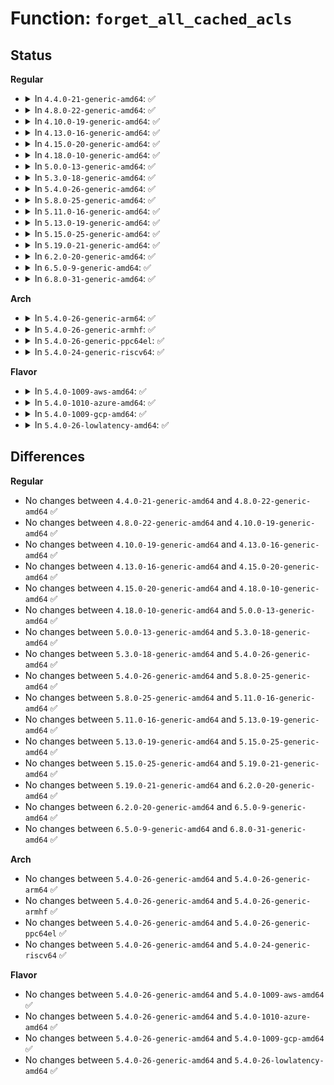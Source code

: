 # Function: <code>forget_all_cached_acls</code>

## Status
<b>Regular</b>
<ul>
<li>
<details>
<summary>In <code>4.4.0-21-generic-amd64</code>: ✅</summary>

```c
void forget_all_cached_acls(struct inode * inode)
```

```json
{
  "name": "forget_all_cached_acls",
  "collision_type": "Unique Global",
  "inline_type": "No",
  "funcs": [
    {
      "addr": 18446744071581392512,
      "name": "forget_all_cached_acls",
      "external": true,
      "loc": "fs/posix_acl.c:84",
      "file": "fs/posix_acl.c",
      "inline": "seen, unknown",
      "caller_inline": [],
      "caller_func": []
    }
  ],
  "symbols": [
    {
      "addr": 18446744071581392512,
      "name": "forget_all_cached_acls",
      "section": ".text",
      "bind": "STB_GLOBAL",
      "size": 134
    }
  ]
}
```
</details>
</li>
<li>
<details>
<summary>In <code>4.8.0-22-generic-amd64</code>: ✅</summary>

```c
void forget_all_cached_acls(struct inode * inode)
```

```json
{
  "name": "forget_all_cached_acls",
  "collision_type": "Unique Global",
  "inline_type": "No",
  "funcs": [
    {
      "addr": 18446744071581570992,
      "name": "forget_all_cached_acls",
      "external": true,
      "loc": "fs/posix_acl.c:87",
      "file": "fs/posix_acl.c",
      "inline": "seen, unknown",
      "caller_inline": [],
      "caller_func": []
    }
  ],
  "symbols": [
    {
      "addr": 18446744071581570992,
      "name": "forget_all_cached_acls",
      "section": ".text",
      "bind": "STB_GLOBAL",
      "size": 103
    }
  ]
}
```
</details>
</li>
<li>
<details>
<summary>In <code>4.10.0-19-generic-amd64</code>: ✅</summary>

```c
void forget_all_cached_acls(struct inode * inode)
```

```json
{
  "name": "forget_all_cached_acls",
  "collision_type": "Unique Global",
  "inline_type": "No",
  "funcs": [
    {
      "addr": 18446744071581655760,
      "name": "forget_all_cached_acls",
      "external": true,
      "loc": "fs/posix_acl.c:87",
      "file": "fs/posix_acl.c",
      "inline": "seen, unknown",
      "caller_inline": [],
      "caller_func": [
        "fs/fuse/dir.c:fuse_setattr",
        "fs/fuse/dir.c:fuse_readdir",
        "fs/fuse/dir.c:fuse_perm_getattr",
        "fs/fuse/dir.c:fuse_update_attributes",
        "fs/fuse/dir.c:fuse_dentry_revalidate",
        "fs/fuse/inode.c:fuse_reverse_inval_inode",
        "fs/fuse/acl.c:fuse_set_acl"
      ]
    }
  ],
  "symbols": [
    {
      "addr": 18446744071581655760,
      "name": "forget_all_cached_acls",
      "section": ".text",
      "bind": "STB_GLOBAL",
      "size": 103
    }
  ]
}
```
</details>
</li>
<li>
<details>
<summary>In <code>4.13.0-16-generic-amd64</code>: ✅</summary>

```c
void forget_all_cached_acls(struct inode * inode)
```

```json
{
  "name": "forget_all_cached_acls",
  "collision_type": "Unique Global",
  "inline_type": "No",
  "funcs": [
    {
      "addr": 18446744071581710320,
      "name": "forget_all_cached_acls",
      "external": true,
      "loc": "fs/posix_acl.c:88",
      "file": "fs/posix_acl.c",
      "inline": "seen, unknown",
      "caller_inline": [],
      "caller_func": [
        "fs/fuse/dir.c:fuse_setattr",
        "fs/fuse/dir.c:fuse_readdir",
        "fs/fuse/dir.c:fuse_perm_getattr",
        "fs/fuse/dir.c:fuse_update_attributes",
        "fs/fuse/dir.c:fuse_dentry_revalidate",
        "fs/fuse/inode.c:fuse_reverse_inval_inode",
        "fs/fuse/acl.c:fuse_set_acl"
      ]
    }
  ],
  "symbols": [
    {
      "addr": 18446744071581710320,
      "name": "forget_all_cached_acls",
      "section": ".text",
      "bind": "STB_GLOBAL",
      "size": 102
    }
  ]
}
```
</details>
</li>
<li>
<details>
<summary>In <code>4.15.0-20-generic-amd64</code>: ✅</summary>

```c
void forget_all_cached_acls(struct inode * inode)
```

```json
{
  "name": "forget_all_cached_acls",
  "collision_type": "Unique Global",
  "inline_type": "No",
  "funcs": [
    {
      "addr": 18446744071581855968,
      "name": "forget_all_cached_acls",
      "external": true,
      "loc": "fs/posix_acl.c:88",
      "file": "fs/posix_acl.c",
      "inline": "seen, unknown",
      "caller_inline": [],
      "caller_func": [
        "fs/fuse/dir.c:fuse_getattr",
        "fs/fuse/dir.c:fuse_setattr",
        "fs/fuse/dir.c:fuse_readdir",
        "fs/fuse/dir.c:fuse_perm_getattr",
        "fs/fuse/dir.c:fuse_update_attributes",
        "fs/fuse/dir.c:fuse_dentry_revalidate",
        "fs/fuse/inode.c:fuse_reverse_inval_inode",
        "fs/fuse/acl.c:fuse_set_acl"
      ]
    }
  ],
  "symbols": [
    {
      "addr": 18446744071581855968,
      "name": "forget_all_cached_acls",
      "section": ".text",
      "bind": "STB_GLOBAL",
      "size": 102
    }
  ]
}
```
</details>
</li>
<li>
<details>
<summary>In <code>4.18.0-10-generic-amd64</code>: ✅</summary>

```c
void forget_all_cached_acls(struct inode * inode)
```

```json
{
  "name": "forget_all_cached_acls",
  "collision_type": "Unique Global",
  "inline_type": "No",
  "funcs": [
    {
      "addr": 18446744071582036080,
      "name": "forget_all_cached_acls",
      "external": true,
      "loc": "fs/posix_acl.c:88",
      "file": "fs/posix_acl.c",
      "inline": "seen, unknown",
      "caller_inline": [],
      "caller_func": [
        "fs/fuse/dir.c:fuse_getattr",
        "fs/fuse/dir.c:fuse_setattr",
        "fs/fuse/dir.c:fuse_readdir",
        "fs/fuse/dir.c:fuse_perm_getattr",
        "fs/fuse/dir.c:fuse_update_attributes",
        "fs/fuse/dir.c:fuse_dentry_revalidate",
        "fs/fuse/inode.c:fuse_reverse_inval_inode",
        "fs/fuse/acl.c:fuse_set_acl"
      ]
    }
  ],
  "symbols": [
    {
      "addr": 18446744071582036080,
      "name": "forget_all_cached_acls",
      "section": ".text",
      "bind": "STB_GLOBAL",
      "size": 114
    }
  ]
}
```
</details>
</li>
<li>
<details>
<summary>In <code>5.0.0-13-generic-amd64</code>: ✅</summary>

```c
void forget_all_cached_acls(struct inode * inode)
```

```json
{
  "name": "forget_all_cached_acls",
  "collision_type": "Unique Global",
  "inline_type": "No",
  "funcs": [
    {
      "addr": 18446744071582124112,
      "name": "forget_all_cached_acls",
      "external": true,
      "loc": "fs/posix_acl.c:88",
      "file": "fs/posix_acl.c",
      "inline": "seen, unknown",
      "caller_inline": [],
      "caller_func": [
        "fs/fuse/dir.c:fuse_getattr",
        "fs/fuse/dir.c:fuse_setattr",
        "fs/fuse/dir.c:fuse_perm_getattr",
        "fs/fuse/dir.c:fuse_update_attributes",
        "fs/fuse/dir.c:fuse_dentry_revalidate",
        "fs/fuse/inode.c:fuse_reverse_inval_inode",
        "fs/fuse/acl.c:fuse_set_acl",
        "fs/fuse/readdir.c:fuse_readdir"
      ]
    }
  ],
  "symbols": [
    {
      "addr": 18446744071582124112,
      "name": "forget_all_cached_acls",
      "section": ".text",
      "bind": "STB_GLOBAL",
      "size": 114
    }
  ]
}
```
</details>
</li>
<li>
<details>
<summary>In <code>5.3.0-18-generic-amd64</code>: ✅</summary>

```c
void forget_all_cached_acls(struct inode * inode)
```

```json
{
  "name": "forget_all_cached_acls",
  "collision_type": "Unique Global",
  "inline_type": "No",
  "funcs": [
    {
      "addr": 18446744071582286080,
      "name": "forget_all_cached_acls",
      "external": true,
      "loc": "fs/posix_acl.c:89",
      "file": "fs/posix_acl.c",
      "inline": "seen, unknown",
      "caller_inline": [],
      "caller_func": [
        "fs/fuse/dir.c:fuse_getattr",
        "fs/fuse/dir.c:fuse_setattr",
        "fs/fuse/dir.c:fuse_perm_getattr",
        "fs/fuse/dir.c:fuse_update_attributes",
        "fs/fuse/dir.c:fuse_dentry_revalidate",
        "fs/fuse/inode.c:fuse_reverse_inval_inode",
        "fs/fuse/acl.c:fuse_set_acl"
      ]
    }
  ],
  "symbols": [
    {
      "addr": 18446744071582286080,
      "name": "forget_all_cached_acls",
      "section": ".text",
      "bind": "STB_GLOBAL",
      "size": 114
    }
  ]
}
```
</details>
</li>
<li>
<details>
<summary>In <code>5.4.0-26-generic-amd64</code>: ✅</summary>

```c
void forget_all_cached_acls(struct inode * inode)
```

```json
{
  "name": "forget_all_cached_acls",
  "collision_type": "Unique Global",
  "inline_type": "No",
  "funcs": [
    {
      "addr": 18446744071582385056,
      "name": "forget_all_cached_acls",
      "external": true,
      "loc": "fs/posix_acl.c:89",
      "file": "fs/posix_acl.c",
      "inline": "seen, unknown",
      "caller_inline": [],
      "caller_func": [
        "fs/fuse/dir.c:fuse_getattr",
        "fs/fuse/dir.c:fuse_setattr",
        "fs/fuse/dir.c:fuse_perm_getattr",
        "fs/fuse/dir.c:fuse_update_attributes",
        "fs/fuse/dir.c:fuse_dentry_revalidate",
        "fs/fuse/inode.c:fuse_reverse_inval_inode",
        "fs/fuse/acl.c:fuse_set_acl"
      ]
    }
  ],
  "symbols": [
    {
      "addr": 18446744071582385056,
      "name": "forget_all_cached_acls",
      "section": ".text",
      "bind": "STB_GLOBAL",
      "size": 114
    }
  ]
}
```
</details>
</li>
<li>
<details>
<summary>In <code>5.8.0-25-generic-amd64</code>: ✅</summary>

```c
void forget_all_cached_acls(struct inode * inode)
```

```json
{
  "name": "forget_all_cached_acls",
  "collision_type": "Unique Global",
  "inline_type": "No",
  "funcs": [
    {
      "addr": 18446744071582670608,
      "name": "forget_all_cached_acls",
      "external": true,
      "loc": "fs/posix_acl.c:89",
      "file": "fs/posix_acl.c",
      "inline": "seen, unknown",
      "caller_inline": [],
      "caller_func": [
        "fs/fuse/dir.c:fuse_getattr",
        "fs/fuse/dir.c:fuse_setattr",
        "fs/fuse/dir.c:fuse_permission",
        "fs/fuse/dir.c:fuse_permission",
        "fs/fuse/dir.c:fuse_permission",
        "fs/fuse/dir.c:fuse_update_attributes",
        "fs/fuse/dir.c:fuse_dentry_revalidate",
        "fs/fuse/inode.c:fuse_reverse_inval_inode",
        "fs/fuse/acl.c:fuse_set_acl"
      ]
    }
  ],
  "symbols": [
    {
      "addr": 18446744071582670608,
      "name": "forget_all_cached_acls",
      "section": ".text",
      "bind": "STB_GLOBAL",
      "size": 155
    }
  ]
}
```
</details>
</li>
<li>
<details>
<summary>In <code>5.11.0-16-generic-amd64</code>: ✅</summary>

```c
void forget_all_cached_acls(struct inode * inode)
```

```json
{
  "name": "forget_all_cached_acls",
  "collision_type": "Unique Global",
  "inline_type": "No",
  "funcs": [
    {
      "addr": 18446744071582739552,
      "name": "forget_all_cached_acls",
      "external": true,
      "loc": "fs/posix_acl.c:89",
      "file": "fs/posix_acl.c",
      "inline": "seen, unknown",
      "caller_inline": [],
      "caller_func": [
        "fs/fuse/dir.c:fuse_getattr",
        "fs/fuse/dir.c:fuse_setattr",
        "fs/fuse/dir.c:fuse_permission",
        "fs/fuse/dir.c:fuse_permission",
        "fs/fuse/dir.c:fuse_permission",
        "fs/fuse/dir.c:fuse_update_attributes",
        "fs/fuse/dir.c:fuse_dentry_revalidate",
        "fs/fuse/inode.c:fuse_reverse_inval_inode",
        "fs/fuse/acl.c:fuse_set_acl"
      ]
    }
  ],
  "symbols": [
    {
      "addr": 18446744071582739552,
      "name": "forget_all_cached_acls",
      "section": ".text",
      "bind": "STB_GLOBAL",
      "size": 155
    }
  ]
}
```
</details>
</li>
<li>
<details>
<summary>In <code>5.13.0-19-generic-amd64</code>: ✅</summary>

```c
void forget_all_cached_acls(struct inode * inode)
```

```json
{
  "name": "forget_all_cached_acls",
  "collision_type": "Unique Global",
  "inline_type": "No",
  "funcs": [
    {
      "addr": 18446744071582768320,
      "name": "forget_all_cached_acls",
      "external": true,
      "loc": "fs/posix_acl.c:89",
      "file": "fs/posix_acl.c",
      "inline": "seen, unknown",
      "caller_inline": [],
      "caller_func": [
        "fs/fuse/dir.c:fuse_getattr",
        "fs/fuse/dir.c:fuse_setattr",
        "fs/fuse/dir.c:fuse_permission",
        "fs/fuse/dir.c:fuse_permission",
        "fs/fuse/dir.c:fuse_permission",
        "fs/fuse/dir.c:fuse_update_attributes",
        "fs/fuse/dir.c:fuse_dentry_revalidate",
        "fs/fuse/inode.c:fuse_reverse_inval_inode",
        "fs/fuse/acl.c:fuse_set_acl"
      ]
    }
  ],
  "symbols": [
    {
      "addr": 18446744071582768320,
      "name": "forget_all_cached_acls",
      "section": ".text",
      "bind": "STB_GLOBAL",
      "size": 155
    }
  ]
}
```
</details>
</li>
<li>
<details>
<summary>In <code>5.15.0-25-generic-amd64</code>: ✅</summary>

```c
void forget_all_cached_acls(struct inode * inode)
```

```json
{
  "name": "forget_all_cached_acls",
  "collision_type": "Unique Global",
  "inline_type": "No",
  "funcs": [
    {
      "addr": 18446744071583095536,
      "name": "forget_all_cached_acls",
      "external": true,
      "loc": "fs/posix_acl.c:100",
      "file": "fs/posix_acl.c",
      "inline": "seen, unknown",
      "caller_inline": [],
      "caller_func": [
        "fs/fuse/dir.c:fuse_getattr",
        "fs/fuse/dir.c:fuse_setattr",
        "fs/fuse/dir.c:fuse_permission",
        "fs/fuse/dir.c:fuse_permission",
        "fs/fuse/dir.c:fuse_permission",
        "fs/fuse/dir.c:fuse_update_attributes",
        "fs/fuse/dir.c:fuse_dentry_revalidate",
        "fs/fuse/inode.c:fuse_reverse_inval_inode",
        "fs/fuse/acl.c:fuse_set_acl"
      ]
    }
  ],
  "symbols": [
    {
      "addr": 18446744071583095536,
      "name": "forget_all_cached_acls",
      "section": ".text",
      "bind": "STB_GLOBAL",
      "size": 155
    }
  ]
}
```
</details>
</li>
<li>
<details>
<summary>In <code>5.19.0-21-generic-amd64</code>: ✅</summary>

```c
void forget_all_cached_acls(struct inode * inode)
```

```json
{
  "name": "forget_all_cached_acls",
  "collision_type": "Unique Global",
  "inline_type": "No",
  "funcs": [
    {
      "addr": 18446744071583576192,
      "name": "forget_all_cached_acls",
      "external": true,
      "loc": "fs/posix_acl.c:101",
      "file": "fs/posix_acl.c",
      "inline": "seen, unknown",
      "caller_inline": [],
      "caller_func": [
        "fs/fuse/dir.c:fuse_getattr",
        "fs/fuse/dir.c:fuse_setattr",
        "fs/fuse/dir.c:fuse_permission",
        "fs/fuse/dir.c:fuse_permission",
        "fs/fuse/dir.c:fuse_permission",
        "fs/fuse/dir.c:fuse_update_attributes",
        "fs/fuse/dir.c:fuse_dentry_revalidate",
        "fs/fuse/inode.c:fuse_reverse_inval_inode",
        "fs/fuse/acl.c:fuse_set_acl"
      ]
    }
  ],
  "symbols": [
    {
      "addr": 18446744071583576192,
      "name": "forget_all_cached_acls",
      "section": ".text",
      "bind": "STB_GLOBAL",
      "size": 168
    }
  ]
}
```
</details>
</li>
<li>
<details>
<summary>In <code>6.2.0-20-generic-amd64</code>: ✅</summary>

```c
void forget_all_cached_acls(struct inode * inode)
```

```json
{
  "name": "forget_all_cached_acls",
  "collision_type": "Unique Global",
  "inline_type": "No",
  "funcs": [
    {
      "addr": 18446744071584178960,
      "name": "forget_all_cached_acls",
      "external": true,
      "loc": "fs/posix_acl.c:107",
      "file": "fs/posix_acl.c",
      "inline": "seen, unknown",
      "caller_inline": [],
      "caller_func": [
        "fs/fuse/dir.c:fuse_getattr",
        "fs/fuse/dir.c:fuse_setattr",
        "fs/fuse/dir.c:fuse_permission",
        "fs/fuse/dir.c:fuse_permission",
        "fs/fuse/dir.c:fuse_permission",
        "fs/fuse/dir.c:fuse_update_attributes",
        "fs/fuse/dir.c:fuse_dentry_revalidate",
        "fs/fuse/inode.c:fuse_reverse_inval_inode",
        "fs/fuse/acl.c:fuse_set_acl"
      ]
    }
  ],
  "symbols": [
    {
      "addr": 18446744071584178960,
      "name": "forget_all_cached_acls",
      "section": ".text",
      "bind": "STB_GLOBAL",
      "size": 168
    }
  ]
}
```
</details>
</li>
<li>
<details>
<summary>In <code>6.5.0-9-generic-amd64</code>: ✅</summary>

```c
void forget_all_cached_acls(struct inode * inode)
```

```json
{
  "name": "forget_all_cached_acls",
  "collision_type": "Unique Global",
  "inline_type": "No",
  "funcs": [
    {
      "addr": 18446744071584406672,
      "name": "forget_all_cached_acls",
      "external": true,
      "loc": "fs/posix_acl.c:108",
      "file": "fs/posix_acl.c",
      "inline": "seen, unknown",
      "caller_inline": [],
      "caller_func": [
        "fs/fuse/dir.c:fuse_getattr",
        "fs/fuse/dir.c:fuse_setattr",
        "fs/fuse/dir.c:fuse_permission",
        "fs/fuse/dir.c:fuse_permission",
        "fs/fuse/dir.c:fuse_permission",
        "fs/fuse/dir.c:fuse_update_attributes",
        "fs/fuse/dir.c:fuse_dentry_revalidate",
        "fs/fuse/inode.c:fuse_reverse_inval_inode",
        "fs/fuse/acl.c:fuse_set_acl"
      ]
    }
  ],
  "symbols": [
    {
      "addr": 18446744071584406672,
      "name": "forget_all_cached_acls",
      "section": ".text",
      "bind": "STB_GLOBAL",
      "size": 170
    }
  ]
}
```
</details>
</li>
<li>
<details>
<summary>In <code>6.8.0-31-generic-amd64</code>: ✅</summary>

```c
void forget_all_cached_acls(struct inode * inode)
```

```json
{
  "name": "forget_all_cached_acls",
  "collision_type": "Unique Global",
  "inline_type": "No",
  "funcs": [
    {
      "addr": 18446744071584627424,
      "name": "forget_all_cached_acls",
      "external": true,
      "loc": "fs/posix_acl.c:108",
      "file": "fs/posix_acl.c",
      "inline": "seen, unknown",
      "caller_inline": [],
      "caller_func": [
        "fs/fuse/dir.c:fuse_setattr",
        "fs/fuse/dir.c:fuse_permission",
        "fs/fuse/dir.c:fuse_permission",
        "fs/fuse/dir.c:fuse_permission",
        "fs/fuse/dir.c:fuse_update_get_attr",
        "fs/fuse/dir.c:fuse_dentry_revalidate",
        "fs/fuse/inode.c:fuse_reverse_inval_inode",
        "fs/fuse/acl.c:fuse_set_acl"
      ]
    }
  ],
  "symbols": [
    {
      "addr": 18446744071584627424,
      "name": "forget_all_cached_acls",
      "section": ".text",
      "bind": "STB_GLOBAL",
      "size": 170
    }
  ]
}
```
</details>
</li>
</ul>
<b>Arch</b>
<ul>
<li>
<details>
<summary>In <code>5.4.0-26-generic-arm64</code>: ✅</summary>

```c
void forget_all_cached_acls(struct inode * inode)
```

```json
{
  "name": "forget_all_cached_acls",
  "collision_type": "Unique Global",
  "inline_type": "No",
  "funcs": [
    {
      "addr": 18446603336493983488,
      "name": "forget_all_cached_acls",
      "external": true,
      "loc": "fs/posix_acl.c:89",
      "file": "fs/posix_acl.c",
      "inline": "seen, unknown",
      "caller_inline": [],
      "caller_func": [
        "fs/fuse/dir.c:fuse_getattr",
        "fs/fuse/dir.c:fuse_setattr",
        "fs/fuse/dir.c:fuse_perm_getattr",
        "fs/fuse/dir.c:fuse_update_attributes",
        "fs/fuse/dir.c:fuse_dentry_revalidate",
        "fs/fuse/inode.c:fuse_reverse_inval_inode",
        "fs/fuse/acl.c:fuse_set_acl",
        "fs/fuse/readdir.c:parse_dirplusfile"
      ]
    }
  ],
  "symbols": [
    {
      "addr": 18446603336493983488,
      "name": "forget_all_cached_acls",
      "section": ".text",
      "bind": "STB_GLOBAL",
      "size": 52
    }
  ]
}
```
</details>
</li>
<li>
<details>
<summary>In <code>5.4.0-26-generic-armhf</code>: ✅</summary>

```c
void forget_all_cached_acls(struct inode * inode)
```

```json
{
  "name": "forget_all_cached_acls",
  "collision_type": "Unique Global",
  "inline_type": "No",
  "funcs": [
    {
      "addr": 3227448052,
      "name": "forget_all_cached_acls",
      "external": true,
      "loc": "fs/posix_acl.c:89",
      "file": "fs/posix_acl.c",
      "inline": "seen, unknown",
      "caller_inline": [],
      "caller_func": [
        "fs/fuse/dir.c:fuse_setattr",
        "fs/fuse/dir.c:fuse_perm_getattr",
        "fs/fuse/dir.c:fuse_dentry_revalidate",
        "fs/fuse/inode.c:fuse_reverse_inval_inode",
        "fs/fuse/acl.c:fuse_set_acl",
        "fs/fuse/readdir.c:parse_dirplusfile"
      ]
    }
  ],
  "symbols": [
    {
      "addr": 3227448052,
      "name": "forget_all_cached_acls",
      "section": ".text",
      "bind": "STB_GLOBAL",
      "size": 44
    }
  ]
}
```
</details>
</li>
<li>
<details>
<summary>In <code>5.4.0-26-generic-ppc64el</code>: ✅</summary>

```c
void forget_all_cached_acls(struct inode * inode)
```

```json
{
  "name": "forget_all_cached_acls",
  "collision_type": "Unique Global",
  "inline_type": "No",
  "funcs": [
    {
      "addr": 13835058055287626592,
      "name": "forget_all_cached_acls",
      "external": true,
      "loc": "fs/posix_acl.c:89",
      "file": "fs/posix_acl.c",
      "inline": "seen, unknown",
      "caller_inline": [],
      "caller_func": [
        "fs/fuse/dir.c:fuse_getattr",
        "fs/fuse/dir.c:fuse_setattr",
        "fs/fuse/dir.c:fuse_perm_getattr",
        "fs/fuse/dir.c:fuse_update_attributes",
        "fs/fuse/dir.c:fuse_dentry_revalidate",
        "fs/fuse/inode.c:fuse_reverse_inval_inode",
        "fs/fuse/acl.c:fuse_set_acl",
        "fs/fuse/readdir.c:parse_dirplusfile"
      ]
    }
  ],
  "symbols": [
    {
      "addr": 13835058055287626592,
      "name": "forget_all_cached_acls",
      "section": ".text",
      "bind": "STB_GLOBAL",
      "size": 272
    }
  ]
}
```
</details>
</li>
<li>
<details>
<summary>In <code>5.4.0-24-generic-riscv64</code>: ✅</summary>

```c
void forget_all_cached_acls(struct inode * inode)
```

```json
{
  "name": "forget_all_cached_acls",
  "collision_type": "Unique Global",
  "inline_type": "No",
  "funcs": [
    {
      "addr": 18446743936273500740,
      "name": "forget_all_cached_acls",
      "external": true,
      "loc": "fs/posix_acl.c:89",
      "file": "fs/posix_acl.c",
      "inline": "seen, unknown",
      "caller_inline": [],
      "caller_func": [
        "fs/fuse/dir.c:fuse_getattr",
        "fs/fuse/dir.c:fuse_setattr",
        "fs/fuse/dir.c:fuse_perm_getattr",
        "fs/fuse/dir.c:fuse_update_attributes",
        "fs/fuse/dir.c:fuse_dentry_revalidate",
        "fs/fuse/inode.c:fuse_reverse_inval_inode",
        "fs/fuse/acl.c:fuse_set_acl",
        "fs/fuse/readdir.c:fuse_readdir_uncached"
      ]
    }
  ],
  "symbols": [
    {
      "addr": 18446743936273500740,
      "name": "forget_all_cached_acls",
      "section": ".text",
      "bind": "STB_GLOBAL",
      "size": 56
    }
  ]
}
```
</details>
</li>
</ul>
<b>Flavor</b>
<ul>
<li>
<details>
<summary>In <code>5.4.0-1009-aws-amd64</code>: ✅</summary>

```c
void forget_all_cached_acls(struct inode * inode)
```

```json
{
  "name": "forget_all_cached_acls",
  "collision_type": "Unique Global",
  "inline_type": "No",
  "funcs": [
    {
      "addr": 18446744071582353792,
      "name": "forget_all_cached_acls",
      "external": true,
      "loc": "fs/posix_acl.c:89",
      "file": "fs/posix_acl.c",
      "inline": "seen, unknown",
      "caller_inline": [],
      "caller_func": [
        "fs/fuse/dir.c:fuse_getattr",
        "fs/fuse/dir.c:fuse_setattr",
        "fs/fuse/dir.c:fuse_perm_getattr",
        "fs/fuse/dir.c:fuse_update_attributes",
        "fs/fuse/dir.c:fuse_dentry_revalidate",
        "fs/fuse/inode.c:fuse_reverse_inval_inode",
        "fs/fuse/acl.c:fuse_set_acl"
      ]
    }
  ],
  "symbols": [
    {
      "addr": 18446744071582353792,
      "name": "forget_all_cached_acls",
      "section": ".text",
      "bind": "STB_GLOBAL",
      "size": 114
    }
  ]
}
```
</details>
</li>
<li>
<details>
<summary>In <code>5.4.0-1010-azure-amd64</code>: ✅</summary>

```c
void forget_all_cached_acls(struct inode * inode)
```

```json
{
  "name": "forget_all_cached_acls",
  "collision_type": "Unique Global",
  "inline_type": "No",
  "funcs": [
    {
      "addr": 18446744071582291504,
      "name": "forget_all_cached_acls",
      "external": true,
      "loc": "fs/posix_acl.c:89",
      "file": "fs/posix_acl.c",
      "inline": "seen, unknown",
      "caller_inline": [],
      "caller_func": [
        "fs/fuse/dir.c:fuse_getattr",
        "fs/fuse/dir.c:fuse_setattr",
        "fs/fuse/dir.c:fuse_perm_getattr",
        "fs/fuse/dir.c:fuse_update_attributes",
        "fs/fuse/dir.c:fuse_dentry_revalidate",
        "fs/fuse/inode.c:fuse_reverse_inval_inode",
        "fs/fuse/acl.c:fuse_set_acl"
      ]
    }
  ],
  "symbols": [
    {
      "addr": 18446744071582291504,
      "name": "forget_all_cached_acls",
      "section": ".text",
      "bind": "STB_GLOBAL",
      "size": 114
    }
  ]
}
```
</details>
</li>
<li>
<details>
<summary>In <code>5.4.0-1009-gcp-amd64</code>: ✅</summary>

```c
void forget_all_cached_acls(struct inode * inode)
```

```json
{
  "name": "forget_all_cached_acls",
  "collision_type": "Unique Global",
  "inline_type": "No",
  "funcs": [
    {
      "addr": 18446744071582344272,
      "name": "forget_all_cached_acls",
      "external": true,
      "loc": "fs/posix_acl.c:89",
      "file": "fs/posix_acl.c",
      "inline": "seen, unknown",
      "caller_inline": [],
      "caller_func": [
        "fs/fuse/dir.c:fuse_getattr",
        "fs/fuse/dir.c:fuse_setattr",
        "fs/fuse/dir.c:fuse_perm_getattr",
        "fs/fuse/dir.c:fuse_update_attributes",
        "fs/fuse/dir.c:fuse_dentry_revalidate",
        "fs/fuse/inode.c:fuse_reverse_inval_inode",
        "fs/fuse/acl.c:fuse_set_acl"
      ]
    }
  ],
  "symbols": [
    {
      "addr": 18446744071582344272,
      "name": "forget_all_cached_acls",
      "section": ".text",
      "bind": "STB_GLOBAL",
      "size": 114
    }
  ]
}
```
</details>
</li>
<li>
<details>
<summary>In <code>5.4.0-26-lowlatency-amd64</code>: ✅</summary>

```c
void forget_all_cached_acls(struct inode * inode)
```

```json
{
  "name": "forget_all_cached_acls",
  "collision_type": "Unique Global",
  "inline_type": "No",
  "funcs": [
    {
      "addr": 18446744071582423856,
      "name": "forget_all_cached_acls",
      "external": true,
      "loc": "fs/posix_acl.c:89",
      "file": "fs/posix_acl.c",
      "inline": "seen, unknown",
      "caller_inline": [],
      "caller_func": [
        "fs/fuse/dir.c:fuse_getattr",
        "fs/fuse/dir.c:fuse_setattr",
        "fs/fuse/dir.c:fuse_perm_getattr",
        "fs/fuse/dir.c:fuse_update_attributes",
        "fs/fuse/dir.c:fuse_dentry_revalidate",
        "fs/fuse/inode.c:fuse_reverse_inval_inode",
        "fs/fuse/acl.c:fuse_set_acl"
      ]
    }
  ],
  "symbols": [
    {
      "addr": 18446744071582423856,
      "name": "forget_all_cached_acls",
      "section": ".text",
      "bind": "STB_GLOBAL",
      "size": 114
    }
  ]
}
```
</details>
</li>
</ul>

## Differences
<b>Regular</b>
<ul>
<li>
No changes between <code>4.4.0-21-generic-amd64</code> and <code>4.8.0-22-generic-amd64</code> ✅
</li>
<li>
No changes between <code>4.8.0-22-generic-amd64</code> and <code>4.10.0-19-generic-amd64</code> ✅
</li>
<li>
No changes between <code>4.10.0-19-generic-amd64</code> and <code>4.13.0-16-generic-amd64</code> ✅
</li>
<li>
No changes between <code>4.13.0-16-generic-amd64</code> and <code>4.15.0-20-generic-amd64</code> ✅
</li>
<li>
No changes between <code>4.15.0-20-generic-amd64</code> and <code>4.18.0-10-generic-amd64</code> ✅
</li>
<li>
No changes between <code>4.18.0-10-generic-amd64</code> and <code>5.0.0-13-generic-amd64</code> ✅
</li>
<li>
No changes between <code>5.0.0-13-generic-amd64</code> and <code>5.3.0-18-generic-amd64</code> ✅
</li>
<li>
No changes between <code>5.3.0-18-generic-amd64</code> and <code>5.4.0-26-generic-amd64</code> ✅
</li>
<li>
No changes between <code>5.4.0-26-generic-amd64</code> and <code>5.8.0-25-generic-amd64</code> ✅
</li>
<li>
No changes between <code>5.8.0-25-generic-amd64</code> and <code>5.11.0-16-generic-amd64</code> ✅
</li>
<li>
No changes between <code>5.11.0-16-generic-amd64</code> and <code>5.13.0-19-generic-amd64</code> ✅
</li>
<li>
No changes between <code>5.13.0-19-generic-amd64</code> and <code>5.15.0-25-generic-amd64</code> ✅
</li>
<li>
No changes between <code>5.15.0-25-generic-amd64</code> and <code>5.19.0-21-generic-amd64</code> ✅
</li>
<li>
No changes between <code>5.19.0-21-generic-amd64</code> and <code>6.2.0-20-generic-amd64</code> ✅
</li>
<li>
No changes between <code>6.2.0-20-generic-amd64</code> and <code>6.5.0-9-generic-amd64</code> ✅
</li>
<li>
No changes between <code>6.5.0-9-generic-amd64</code> and <code>6.8.0-31-generic-amd64</code> ✅
</li>
</ul>
<b>Arch</b>
<ul>
<li>
No changes between <code>5.4.0-26-generic-amd64</code> and <code>5.4.0-26-generic-arm64</code> ✅
</li>
<li>
No changes between <code>5.4.0-26-generic-amd64</code> and <code>5.4.0-26-generic-armhf</code> ✅
</li>
<li>
No changes between <code>5.4.0-26-generic-amd64</code> and <code>5.4.0-26-generic-ppc64el</code> ✅
</li>
<li>
No changes between <code>5.4.0-26-generic-amd64</code> and <code>5.4.0-24-generic-riscv64</code> ✅
</li>
</ul>
<b>Flavor</b>
<ul>
<li>
No changes between <code>5.4.0-26-generic-amd64</code> and <code>5.4.0-1009-aws-amd64</code> ✅
</li>
<li>
No changes between <code>5.4.0-26-generic-amd64</code> and <code>5.4.0-1010-azure-amd64</code> ✅
</li>
<li>
No changes between <code>5.4.0-26-generic-amd64</code> and <code>5.4.0-1009-gcp-amd64</code> ✅
</li>
<li>
No changes between <code>5.4.0-26-generic-amd64</code> and <code>5.4.0-26-lowlatency-amd64</code> ✅
</li>
</ul>
